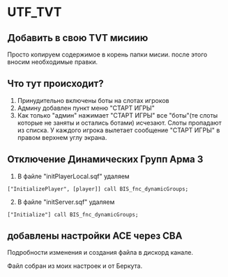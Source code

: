 # UTF_TVT
## Добавить в свою TVT мисиию

Просто копируем содержимое в корень папки мисии. после этого вносим необходимые правки.

## Что тут происходит?
1. Принудительно включены боты на слотах игроков
2. Админу добавлен пункт меню "СТАРТ ИГРЫ"
3. Как только "админ" нажимает "СТАРТ ИГРЫ" все "боты"(те слоты которые не заняты и остались ботами) исчезают. Слоты пропадают из списка. У каждого игрока вылетает сообщение "СТАРТ ИГРЫ" в правом верхнем углу экрана.

## Отключение Динамических Групп Арма 3
1. В файле "initPlayerLocal.sqf" удаляем 
```sqf
["InitializePlayer", [player]] call BIS_fnc_dynamicGroups;
```
2. В файле "initServer.sqf" удаляем 
```sqf
["Initialize"] call BIS_fnc_dynamicGroups;
```

## добавлены настройки ACE через CBA
Подробности изменения и создания файла в дискорд канале.

Файл собран из моих настроек и от Беркута.